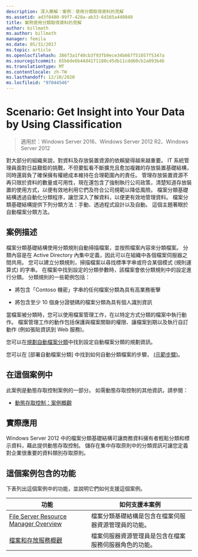 ```yaml
---
description: 深入瞭解：案例：使用分類取得資料的見解
ms.assetid: ad3f0480-99f7-428a-ab33-6d165a440840
title: 案例使用分類取得資料的見解
author: billmath
ms.author: billmath
manager: femila
ms.date: 05/31/2017
ms.topic: article
ms.openlocfilehash: 386f3a1f40cb3f93fb9ece34b667f51057f5347a
ms.sourcegitcommit: 65b6de6b44d41f1180c45db11cdd60cb2a093b46
ms.translationtype: MT
ms.contentlocale: zh-TW
ms.lasthandoff: 12/10/2020
ms.locfileid: "97044546"
---
```

# <a name="scenario-get-insight-into-your-data-by-using-classification"></a>Scenario: Get Insight into Your Data by Using Classification

>適用於：Windows Server 2016、Windows Server 2012 R2、Windows Server 2012

對大部分的組織來說，對資料及存放裝置資源的依賴變得越來越重要。 IT 系統管理員面對日益艱鉅的挑戰，不但要監看不斷擴充且愈加複雜的存放裝置基礎結構，同時還肩負了確保擁有權總成本維持在合理範圍內的責任。 管理存放裝置資源不再只限於資料的數量或可用性，現在還包含了強制執行公司政策，清楚知道存放裝置的使用方式，以便有效地利用它們及符合公司規範以降低風險。 檔案分類基礎結構透過自動化分類程序，讓您深入了解資料，以便更有效地管理資料。 檔案分類基礎結構提供下列分類方法：手動、透過程式設計以及自動。 這個主題著眼於自動檔案分類方法。

## <a name="scenario-description"></a><a name="BKMK_OVER"></a>案例描述
檔案分類基礎結構使用分類規則自動掃描檔案，並按照檔案內容來分類檔案。 分類內容是在 Active Directory 內集中定義，因此可以在組織中各個檔案伺服器之間共用。 您可以建立分類規則，掃描檔案以尋找標準字串或符合某個模式 (規則運算式) 的字串。 在檔案中找到設定的分類參數時，該檔案會依分類規則中的設定進行分類。 分類規則的一些範例包括：

-   將包含「Contoso 機密」字串的任何檔案分類為具有高業務衝擊

-   將包含至少 10 個身分證號碼的檔案分類為具有個人識別資訊

當檔案被分類時，您可以使用檔案管理工作，在以特定方式分類的檔案中執行動作。 檔案管理工作的動作包括保護與檔案關聯的權限、讓檔案到期以及執行自訂動作 (例如張貼資訊到 Web 服務)。

您可以在[規劃自動檔案分類](assetId:///e3c3bb4b-3034-42b7-b391-8ef5f5851955)中找到設定自動檔案分類的規劃資訊。

您可以在 [部署自動檔案分類] 中找到如何自動分類檔案的步驟， [&#40;示範步驟&#41;](Deploy-Automatic-File-Classification--Demonstration-Steps-.md)。

## <a name="in-this-scenario"></a>在這個案例中
此案例是動態存取控制案例的一部分。 如需動態存取控制的其他資訊，請參閱：

-   [動態存取控制：案例概觀](Dynamic-Access-Control--Scenario-Overview.md)

## <a name="practical-applications"></a><a name="BKMK_APP"></a>實際應用
Windows Server 2012 中的檔案分類基礎結構可讓商務資料擁有者輕鬆分類和標示資料，藉此提供動態存取控制。 儲存在集中存取原則中的分類資訊可讓您定義對企業很重要的資料類別存取原則。

## <a name="features-included-in-this-scenario"></a><a name="BKMK_NEW"></a>這個案例包含的功能
下表列出這個案例中的功能，並說明它們如何支援這個案例。

|功能|如何支援本案例|
|-----------|---------------------------------|
|[File Server Resource Manager Overview](/previous-versions/windows/it-pro/windows-server-2012-R2-and-2012/hh831701(v=ws.11))|檔案分類基礎結構是包含在檔案伺服器資源管理員的功能。|
|[檔案和存放服務概觀](/previous-versions/windows/it-pro/windows-server-2012-R2-and-2012/hh831487(v=ws.11))|檔案伺服器資源管理員是包含在檔案服務伺服器角色的功能。|

